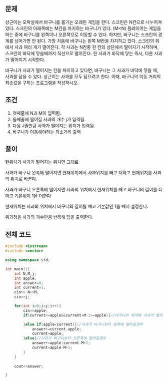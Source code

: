 ## 문제
상근이는 오락실에서 바구니를 옮기는 오래된 게임을 한다. 스크린은 N칸으로 나누어져 있다. 스크린의 아래쪽에는 M칸을 차지하는 바구니가 있다. 
(M<N) 플레이어는 게임을 하는 중에 바구니를 왼쪽이나 오른쪽으로 이동할 수 있다. 하지만, 바구니는 스크린의 경계를 넘어가면 안 된다. 
가장 처음에 바구니는 왼쪽 M칸을 차지하고 있다.
스크린의 위에서 사과 여러 개가 떨어진다. 
각 사과는 N칸중 한 칸의 상단에서 떨어지기 시작하며, 스크린의 바닥에 닿을때까지 직선으로 떨어진다. 
한 사과가 바닥에 닿는 즉시, 다른 사과가 떨어지기 시작한다.

바구니가 사과가 떨어지는 칸을 차지하고 있다면, 바구니는 그 사과가 바닥에 닿을 때, 사과를 담을 수 있다. 상근이는 사과를 모두 담으려고 한다. 이때, 바구니의 이동 거리의 최솟값을 구하는 프로그램을 작성하시오.
## 조건
1. 첫째줄에 N과 M이 입력됨.
2. 둘째줄에 떨어질 사과의 개수 j가 입력됨.
3. 다음 J줄만큼 사과가 떨어지는 위치가 입력됨.
4. 바구니가 이동해야하는 최소거리 출력
## 풀이
현위치가 사과가 떨어지는 위치면 그대로

사과가 바구니 왼쪽에 떨어지면 현재위치에서 사과위치를 빼고 더하고 현재위치를 사과의 위치로 바꾼다.

사과가 바구니 오른쪽에 떨어지면 사과의 위치에서 현재위치를 빼고 바구니의 길이를 더하고 기본위치 1을 더한다

현재위치는 사과의 위치에서 바구니의 길이를 빼고 기본값인 1을 빼서 설정한다.

위과정을 사과의 개수만큼 반복해 답을 출력한다.
## 전체 코드
```cpp
#include <iostream>
#include <vector>

using namespace std;

int main(){
    int N,M,j;
    int apple;
    int answer=0;
    int current=1;
    cin>> N>>M;
    cin>>j;

    for(int i=0;i<j;i++){
        cin>>apple;
        if(current<=apple&&current+M-1>=apple){//바구니의 위치에 사과가 떨어질경우

        }else if(apple<current){//사과가 바구니보다 왼쪽에 떨어질경우
            answer+=current-apple;
            current=apple;
        }else{//사과가 바구니보다 오른쪽에 떨어질경우
            answer+=apple-current-M+1;
            current=apple-M+1;
        }
    }
    
    cout<<answer;

}
```
